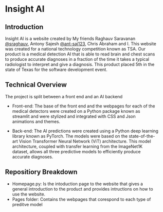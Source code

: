 # Insight AI

Introduction 
------------
Insight AI is a website created by My friends Raghauv Saravanan [@sraghauv](https://www.github.com/sraghauv), Antony Sajesh [@ant-saj123](https://www.github.com/ant-saj123), Chris Abraham and I. This website was created for a national technology competition known as TSA. Our product is a medical detection AI that is able to read brain and chest scans to produce accurate diagnoses in a fraction of the time it takes a typical radiologist to interpret and give a diagnosis. This product placed 5th in the state of Texas for the software development event.

Technical Overview
------------------
The project is split between a front end and an AI backend

  - Front-end: The base of the front end and the webpages for each of the medical detectors were created on a Python package known as streamlit and were stylized and integrated with CSS and Json animations and themes. 
  
  - Back-end: The AI predictions were created using a Python deep learning library known as PyTorch. The models were based on the state-of-the-art Vision Transformer Neural Network (ViT) architecture. This model architecture, coupled with transfer learning from the ImageNet1K dataset, allows all three predictive models to efficiently produce accurate diagnoses. 


Repositiory Breakdown
---------------------
- Homepage.py: Is the intoduction page to the website that gives a general introduction to the product and provides intructions on how to use the website.
- Pages folder: Contains the webpages that corespond to each type of preditve model 




